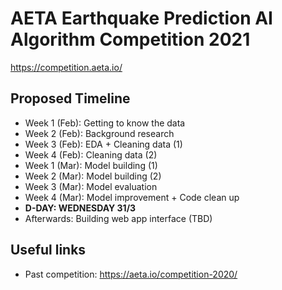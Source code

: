 # AETA Earthquake Prediction AI Algorithm Competition 2021
https://competition.aeta.io/

## Proposed Timeline

- Week 1 (Feb): Getting to know the data
- Week 2 (Feb): Background research
- Week 3 (Feb): EDA + Cleaning data (1)
- Week 4 (Feb): Cleaning data (2)
- Week 1 (Mar): Model building (1)
- Week 2 (Mar): Model building (2)
- Week 3 (Mar): Model evaluation
- Week 4 (Mar): Model improvement + Code clean up
- **D-DAY: WEDNESDAY 31/3**
- Afterwards: Building web app interface (TBD)

## Useful links
- Past competition: https://aeta.io/competition-2020/

